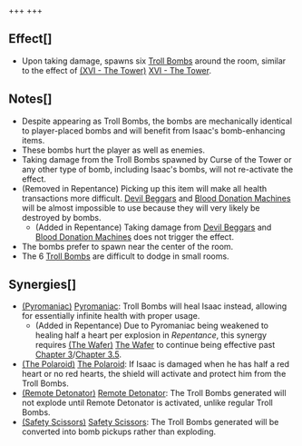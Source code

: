 +++
+++

Effect[]
--------


* Upon taking damage, spawns six [Troll Bombs](/wiki/Troll_Bomb "Troll Bomb") around the room, similar to the effect of [(XVI - The Tower)](/wiki/Cards_and_Runes "XVI - The Tower") [XVI - The Tower](/wiki/Cards_and_Runes "Cards and Runes").


Notes[]
-------


* Despite appearing as Troll Bombs, the bombs are mechanically identical to player-placed bombs and will benefit from Isaac's bomb-enhancing items.
* These bombs hurt the player as well as enemies.
* Taking damage from the Troll Bombs spawned by Curse of the Tower or any other type of bomb, including Isaac's bombs, will not re-activate the effect.
* (Removed in Repentance) Picking up this item will make all health transactions more difficult. [Devil Beggars](/wiki/Devil_Beggar "Devil Beggar") and [Blood Donation Machines](/wiki/Blood_Donation_Machine "Blood Donation Machine") will be almost impossible to use because they will very likely be destroyed by bombs.
	+ (Added in Repentance) Taking damage from [Devil Beggars](/wiki/Devil_Beggar "Devil Beggar") and [Blood Donation Machines](/wiki/Blood_Donation_Machine "Blood Donation Machine") does not trigger the effect.
* The bombs prefer to spawn near the center of the room.
* The 6 [Troll Bombs](/wiki/Troll_Bomb "Troll Bomb") are difficult to dodge in small rooms.


Synergies[]
-----------


* [(Pyromaniac)](/wiki/Pyromaniac "Pyromaniac") [Pyromaniac](/wiki/Pyromaniac "Pyromaniac"): Troll Bombs will heal Isaac instead, allowing for essentially infinite health with proper usage.
	+ (Added in Repentance) Due to Pyromaniac being weakened to healing half a heart per explosion in *Repentance*, this synergy requires [(The Wafer)](/wiki/The_Wafer "The Wafer") [The Wafer](/wiki/The_Wafer "The Wafer") to continue being effective past [Chapter 3](/wiki/Chapter_3 "Chapter 3")/[Chapter 3.5](/wiki/Chapter_3.5 "Chapter 3.5").
* [(The Polaroid)](/wiki/The_Polaroid "The Polaroid") [The Polaroid](/wiki/The_Polaroid "The Polaroid"): If Isaac is damaged when he has half a red heart or no red hearts, the shield will activate and protect him from the Troll Bombs.
* [(Remote Detonator)](/wiki/Remote_Detonator "Remote Detonator") [Remote Detonator](/wiki/Remote_Detonator "Remote Detonator"): The Troll Bombs generated will not explode until Remote Detonator is activated, unlike regular Troll Bombs.
* [(Safety Scissors)](/wiki/Safety_Scissors "Safety Scissors") [Safety Scissors](/wiki/Safety_Scissors "Safety Scissors"): The Troll Bombs generated will be converted into bomb pickups rather than exploding.


